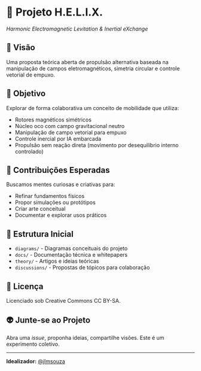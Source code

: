 
# 🚀 Projeto H.E.L.I.X.
_Harmonic Electromagnetic Levitation & Inertial eXchange_

## 🧭 Visão
Uma proposta teórica aberta de propulsão alternativa baseada na manipulação de campos eletromagnéticos, simetria circular e controle vetorial de empuxo.

## 🎯 Objetivo
Explorar de forma colaborativa um conceito de mobilidade que utiliza:
- Rotores magnéticos simétricos
- Núcleo oco com campo gravitacional neutro
- Manipulação de campo vetorial para empuxo
- Controle inercial por IA embarcada
- Propulsão sem reação direta (movimento por desequilíbrio interno controlado)

## 🔬 Contribuições Esperadas
Buscamos mentes curiosas e criativas para:
- Refinar fundamentos físicos
- Propor simulações ou protótipos
- Criar arte conceitual
- Documentar e explorar usos práticos

## 📁 Estrutura Inicial
- `diagrams/` - Diagramas conceituais do projeto
- `docs/` - Documentação técnica e whitepapers
- `theory/` - Artigos e ideias teóricas
- `discussions/` - Propostas de tópicos para colaboração

## 📖 Licença
Licenciado sob Creative Commons CC BY-SA.

## 👽 Junte-se ao Projeto
Abra uma _issue_, proponha ideias, compartilhe visões. Este é um experimento coletivo.

---
**Idealizador:** [@jlmsouza](https://github.com/jlmsouza)
